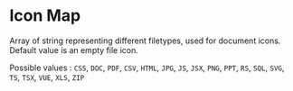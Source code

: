 # Icon Map

Array of string representing different filetypes, used for document icons.
Default value is an empty file icon.

Possible
values : `CSS`, `DOC`, `PDF`, `CSV`, `HTML`, `JPG`, `JS`, `JSX`, `PNG`, `PPT`, `RS`, `SQL`, `SVG`, `TS`, `TSX`, `VUE`, `XLS`, `ZIP`

